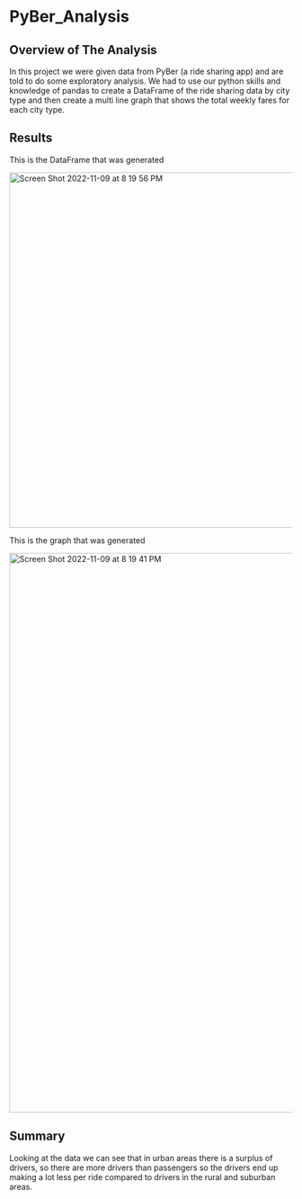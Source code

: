 # PyBer_Analysis

## Overview of The Analysis
In this project we were given data from PyBer (a ride sharing app) and are told to do some exploratory analysis. We had to use our python skills and knowledge of pandas to create a DataFrame of the ride sharing data by city type and then create a multi line graph that shows the total weekly fares for each city type.

## Results
This is the DataFrame that was generated

<img width="631" alt="Screen Shot 2022-11-09 at 8 19 56 PM" src="https://user-images.githubusercontent.com/44278585/200980999-e489877f-7bc1-492a-8443-c498326df119.png">

This is the graph that was generated

<img width="994" alt="Screen Shot 2022-11-09 at 8 19 41 PM" src="https://user-images.githubusercontent.com/44278585/200981012-b1c64476-62fb-4310-945c-f5044db462d3.png">


## Summary
Looking at the data we can see that in urban areas there is a surplus of drivers, so there are more drivers than passengers so the drivers end up making a lot less per ride compared to drivers in the rural and suburban areas.
